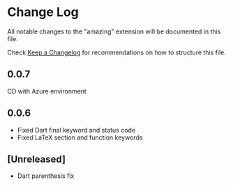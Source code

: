 # Change Log

All notable changes to the "amazing" extension will be documented in this file.

Check [Keep a Changelog](http://keepachangelog.com/) for recommendations on how to structure this file.

## 0.0.7

CD with Azure environment

## 0.0.6

- Fixed Dart final keyword and status code
- Fixed LaTeX section and function keywords

## [Unreleased]

- Dart parenthesis fix

